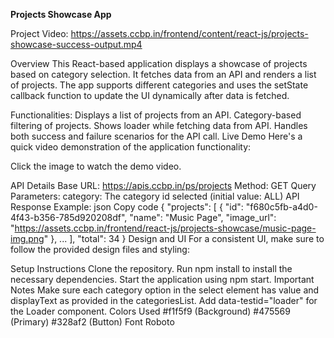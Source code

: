 **Projects Showcase App**

Project Video:
    https://assets.ccbp.in/frontend/content/react-js/projects-showcase-success-output.mp4

Overview
This React-based application displays a showcase of projects based on category selection. It fetches data from an API and renders a list of projects. The app supports different categories and uses the setState callback function to update the UI dynamically after data is fetched.

Functionalities:
Displays a list of projects from an API.
Category-based filtering of projects.
Shows loader while fetching data from API.
Handles both success and failure scenarios for the API call.
Live Demo
Here's a quick video demonstration of the application functionality:



Click the image to watch the demo video.

API Details
Base URL: https://apis.ccbp.in/ps/projects
Method: GET
Query Parameters:
category: The category id selected (initial value: ALL)
API Response Example:
json
Copy code
{
  "projects": [
    {
      "id": "f680c5fb-a4d0-4f43-b356-785d920208df",
      "name": "Music Page",
      "image_url": "https://assets.ccbp.in/frontend/react-js/projects-showcase/music-page-img.png"
    },
    ...
  ],
  "total": 34
}
Design and UI
For a consistent UI, make sure to follow the provided design files and styling:


Setup Instructions
Clone the repository.
Run npm install to install the necessary dependencies.
Start the application using npm start.
Important Notes
Make sure each category option in the select element has value and displayText as provided in the categoriesList.
Add data-testid="loader" for the Loader component.
Colors Used
#f1f5f9 (Background)
#475569 (Primary)
#328af2 (Button)
Font
Roboto
